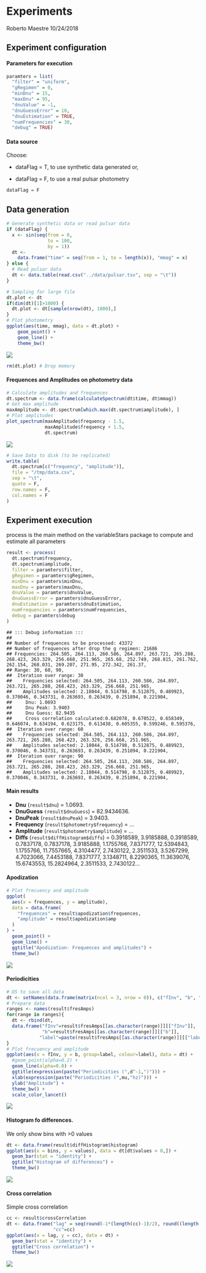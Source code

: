 Experiments
================
Roberto Maestre
10/24/2018

Experiment configuration
------------------------

#### Parameters for execution

``` r
paramters = list(
  "filter" = "uniform",
  "gRegimen" = 0,
  "minDnu" = 15,
  "maxDnu" = 95,
  "dnuValue" = -1,
  "dnuGuessError" = 10,
  "dnuEstimation" = TRUE,
  "numFrequencies" = 30,
  "debug" = TRUE)
```

#### Data source

Choose:

-   dataFlag = T, to use synthetic data generated or,

-   dataFlag = F, to use a real pulsar photometry

``` r
dataFlag = F
```

Data generation
---------------

``` r
# Generate synthetic data or read pulsar data
if (dataFlag) {
  x <- sin(seq(from = 0,
               to = 100,
               by = 1))
  dt <-
    data.frame("time" = seq(from = 1, to = length(x)), "mmag" = x)
} else {
  # Read pulsar data
  dt <- data.table(read.csv("../data/pulsar.tsv", sep = "\t"))
}

# Sampling for large file
dt.plot <- dt
if(dim(dt)[1]>1000) {
  dt.plot <- dt[sample(nrow(dt), 1000),]
}
# Plot photometry
ggplot(aes(time, mmag), data = dt.plot) +
    geom_point() +
    geom_line() +
    theme_bw()
```

![](Experiments_files/figure-markdown_github/dataGeneration-1.png)

``` r
rm(dt.plot) # Drop memory
```

#### Frequences and Amplitudes on photometry data

``` r
# Calculate amplitudes and frequences
dt.spectrum <- data.frame(calculateSpectrum(dt$time, dt$mmag))
# Get max amplitude
maxAmplitude <- dt.spectrum[which.max(dt.spectrum$amplitude), ]
# Plot amplitudes
plot_spectrum(maxAmplitude$frequency - 1.5,
              maxAmplitude$frequency + 1.5,
              dt.spectrum)
```

![](Experiments_files/figure-markdown_github/calculateEspectrum-1.png)

``` r
# Save Data to disk (to be replicated)
write.table(
  dt.spectrum[c("frequency", "amplitude")],
  file = "/tmp/data.csv",
  sep = "\t",
  quote = F,
  row.names = F,
  col.names = F
)
```

Experiment execution
--------------------

process is the main method on the variableStars package to compute and estimate all parameters

``` r
result <- process(
  dt.spectrum$frequency,
  dt.spectrum$amplitude,
  filter = paramters$filter,
  gRegimen = paramters$gRegimen,
  minDnu = paramters$minDnu,
  maxDnu = paramters$maxDnu,
  dnuValue = paramters$dnuValue,
  dnuGuessError = paramters$dnuGuessError,
  dnuEstimation = paramters$dnuEstimation,
  numFrequencies = paramters$numFrequencies,
  debug = paramters$debug
)
```

    ## ::: Debug information :::
    ## 
    ## Number of frequences to be processed: 43372
    ## Number of frequences after drop the g regimen: 21686
    ## Frequencies: 264.505, 264.113, 260.586, 264.897, 263.721, 265.288, 268.423, 263.329, 256.668, 251.965, 265.68, 252.749, 268.815, 261.762, 262.154, 268.031, 269.207, 271.95, 272.342, 261.37, 
    ## Range: 30, 60, 90, 
    ##  Iteration over range: 30
    ##    Frequencies selected: 264.505, 264.113, 260.586, 264.897, 263.721, 265.288, 268.423, 263.329, 256.668, 251.965, 
    ##    Amplitudes selected: 2.18044, 0.514798, 0.512875, 0.489923, 0.370046, 0.343731, 0.263693, 0.263439, 0.251894, 0.221904, 
    ##     Dnu: 1.0693
    ##     Dnu Peak: 3.9403
    ##     Dnu Guess: 82.9435
    ##     Cross correlation calculated:0.682078, 0.670522, 0.658349, 0.646074, 0.634194, 0.623175, 0.613438, 0.605355, 0.599246, 0.595376, 
    ##  Iteration over range: 60
    ##    Frequencies selected: 264.505, 264.113, 260.586, 264.897, 263.721, 265.288, 268.423, 263.329, 256.668, 251.965, 
    ##    Amplitudes selected: 2.18044, 0.514798, 0.512875, 0.489923, 0.370046, 0.343731, 0.263693, 0.263439, 0.251894, 0.221904, 
    ##  Iteration over range: 90
    ##    Frequencies selected: 264.505, 264.113, 260.586, 264.897, 263.721, 265.288, 268.423, 263.329, 256.668, 251.965, 
    ##    Amplitudes selected: 2.18044, 0.514798, 0.512875, 0.489923, 0.370046, 0.343731, 0.263693, 0.263439, 0.251894, 0.221904,

#### Main results

-   **Dnu** (`result$dnu`) = 1.0693.
-   **DnuGuess** `(result$dnuGuess`) = 82.9434636.
-   **DnuPeak** (`result$dnuPeak`) = 3.9403.
-   **Frequency** (`result$photometry$frequency`) = ...
-   **Amplitude** (`result$photometry$amplitude`) = ...
-   **Diffs** (`result$diffHistogram$diffs`) = 0.3918589, 3.9185888, 0.3918589, 0.7837178, 0.7837178, 3.9185888, 1.1755766, 7.8371777, 12.5394843, 1.1755766, 11.7557665, 4.3104477, 2.7430122, 2.3511533, 3.5267299, 4.7023066, 7.4453188, 7.8371777, 3.1348711, 8.2290365, 11.3639076, 15.6743553, 15.2824964, 2.3511533, 2.7430122...

#### Apodization

``` r
# Plot frecuency and amplitude
ggplot(
  aes(x = frequences, y = amplitude),
  data = data.frame(
    "frequences" = result$apodization$frequences,
    "amplitude" = result$apodization$amp
  )
) +
  geom_point() +
  geom_line() +
  ggtitle("Apodization- Frequences and amplitudes") +
  theme_bw()
```

![](Experiments_files/figure-markdown_github/apodization-1.png)

#### Periodicities

``` r
# DS to save all data
dt <- setNames(data.frame(matrix(ncol = 3, nrow = 0)), c("fInv", "b", "label"))
# Prepare data
ranges <- names(result$fresAmps)
for(range in ranges){
  dt <- rbind(dt, 
  data.frame("fInv"=result$fresAmps[[as.character(range)]][["fInv"]],
             "b"=result$fresAmps[[as.character(range)]][["b"]],
            "label"=paste(result$fresAmps[[as.character(range)]][["label"]]," freqs")))
}
# Plot frecuency and amplitude
ggplot(aes(x = fInv, y = b, group=label, colour=label), data = dt) +
  #geom_point(alpha=0.2) +
  geom_line(alpha=0.8) +
  ggtitle(expression(paste("Periodicities (",d^-1,")"))) +
  xlab(expression(paste("Periodicities (",mu,"hz)"))) +
  ylab("Amplitude") +
  theme_bw() + 
  scale_color_lancet()
```

![](Experiments_files/figure-markdown_github/ftPower-1.png)

#### Histogram fo differences.

We only show bins with &gt;0 values

``` r
dt <- data.frame(result$diffHistogram$histogram)
ggplot(aes(x = bins, y = values), data = dt[dt$values > 0,]) +
  geom_bar(stat = "identity") +
  ggtitle("Histogram of differences") +
  theme_bw()
```

![](Experiments_files/figure-markdown_github/diffsHistogram-1.png)

#### Cross correlation

Simple cross correlation

``` r
cc <- result$crossCorrelation
dt <- data.frame("lag" = seq(round(-1*(length(cc)-1)/2), round((length(cc)-1)/2)), 
                 "cc"=cc)
ggplot(aes(x = lag, y = cc), data = dt) +
  geom_bar(stat = "identity") +
  ggtitle("Cross correlation") +
  theme_bw()
```

![](Experiments_files/figure-markdown_github/crossCorrelation-1.png)
